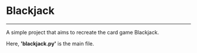 # Blackjack
--------------

A simple project that aims to recreate the card game Blackjack.


Here, **'blackjack.py'** is the main file.
